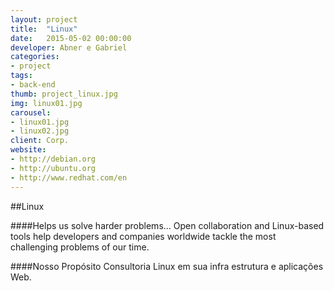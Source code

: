 ```yaml
---
layout: project
title:  "Linux"
date:   2015-05-02 00:00:00
developer: Abner e Gabriel
categories:
- project
tags:
- back-end
thumb: project_linux.jpg
img: linux01.jpg
carousel:
- linux01.jpg
- linux02.jpg
client: Corp.
website: 
- http://debian.org
- http://ubuntu.org
- http://www.redhat.com/en
---
```

##Linux

####Helps us solve harder problems...
Open collaboration and Linux-based tools help developers and companies worldwide tackle the most challenging problems of our time.

####Nosso Propósito
Consultoria Linux em sua infra estrutura e aplicações Web.
